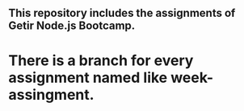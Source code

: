 ## This repository includes the assignments of Getir Node.js Bootcamp.
# There is a branch for every assignment named like week<x>-assingment.